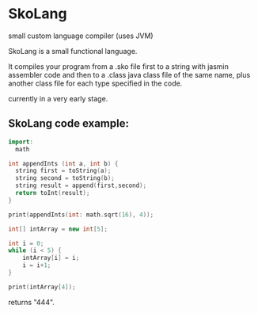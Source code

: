 # SkoLang
small custom language compiler (uses JVM)

SkoLang is a small functional language.

It compiles your program from a .sko file first to a string with jasmin
assembler code and then to a .class java class file of the same name,
plus another class file for each type specified in the code.

currently in a very early stage.

## SkoLang code example:

```c++
import:
  math

int appendInts (int a, int b) {
  string first = toString(a);
  string second = toString(b);
  string result = append(first,second);
  return toInt(result);
}

print(appendInts(int: math.sqrt(16), 4));

int[] intArray = new int[5];

int i = 0;
while (i < 5) {
	intArray[i] = i;
	i = i+1;
}

print(intArray[4]);
```
returns "444".
